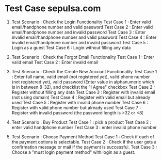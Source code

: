 # Test Case sepulsa.com

1. Test Scenario : Check the Login Functionality
    Test Case 1 : Enter valid email/handphone number and valid password
    Test Case 2 : Enter valid email/handphone number and invalid password
    Test Case 3 : Enter invalid email/handphone number and valid password
    Test Case 4 : Enter invalid email/handphone number and invalid password
    Test Case 5 : Login as a guest
    Test Case 6 : Login without filling any data

2. Test Scenario : Check the Forgot Email Functionality
    Test Case 1 : Enter valid email
    Test Case 2 : Enter invalid email

3. Test Scenario : Check the Create New Account Functionality
    Test Case 1 : Enter full name, valid email (not registered yet), valid phone number (not registered yet), valid password (Enter value in alphanumeric which is in between 8-32), and checklist the "I Agree" checkbox
    Test Case 2 : Register without filling any data
    Test Case 3 : Register with invalid email (not using domain)
    Test Case 4 : Register with valid email but already used
    Test Case 5 : Register with invalid phone number
    Test Case 6 : Register with valid phone number but already used
    Test Case 7 : Register with invalid password (the password length is >32 or <8)

4. Test Scenario : Buy Product
    Test Case 1 : pick a product
    Test Case 2 : enter valid handphone number
    Test Case 3 : enter invalid phone number

5. Test Scenario : Choose Payment Method
    Test Case 1 : Check if each of the payment options is selectable.
    Test Case 2 : Check if the user gets a confirmation message or mail if the payment is successful.
    Test Case 3 : Choose a "must login payment method" with login as a guest.

